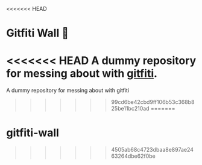 <<<<<<< HEAD
# Gitfiti Wall 🎨
<<<<<<< HEAD
A dummy repository for messing about with [gitfiti](https://github.com/gelstudios/gitfiti).
=======
A dummy repository for messing about with gitfiti
>>>>>>> 99cd6be42cbd9ff106b53c368b825be11bc210ad
=======
# gitfiti-wall
>>>>>>> 4505ab68c4723dbaa8e897ae2463264dbe62f0be

